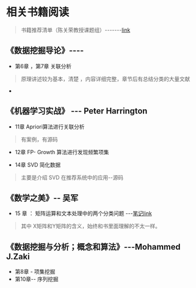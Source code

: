 # 相关书籍阅读
> 书籍推荐清单（陈关荣教授课题组）-------[link](http://www.ee.cityu.edu.hk/~gchen/ComplexNetworks/Books.htm)


## 《数据挖掘导论》----
* 第6章 ，第7章  关联分析
> 原理讲述较为基本，清楚 ，内容详细完整，章节后有总结分类的大量文献

* 



##  《机器学习实战》  --- Peter Harrington

* 11章 Apriori算法进行关联分析
> 有案例，有源码

* 12章 FP- Growth 算法进行发现频繁项集


* 14章 SVD 简化数据
> 主要是介绍 SVD 在推荐系统中的应用--源码


## 《数学之美》-- 吴军

* 15 章 ： 矩阵运算和文本处理中的两个分类问题 ---[笔记link](https://github.com/LiuChuang0059/Machine_Learning/blob/master/ML-in-Action/SVD.md#3-%E6%BD%9C%E5%9C%A8%E8%AF%AD%E4%B9%89%E7%B4%A2%E5%BC%95-latent-semantic-indexing)

> 其中 X矩阵和Y矩阵的含义，始终和书里面理解的不太一样。



## 《数据挖掘与分析；概念和算法》---Mohammed J.Zaki

* 第8章 - 项集挖掘
* 第10章-- 序列挖掘
